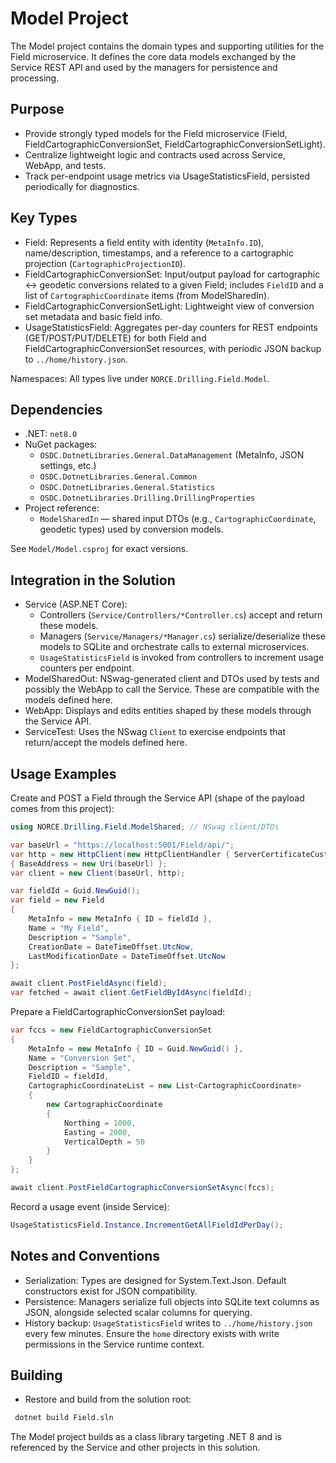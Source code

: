 # Model Project

The Model project contains the domain types and supporting utilities for the Field microservice. It defines the core data models exchanged by the Service REST API and used by the managers for persistence and processing.

## Purpose

- Provide strongly typed models for the Field microservice (Field, FieldCartographicConversionSet, FieldCartographicConversionSetLight).
- Centralize lightweight logic and contracts used across Service, WebApp, and tests.
- Track per-endpoint usage metrics via UsageStatisticsField, persisted periodically for diagnostics.

## Key Types

- Field: Represents a field entity with identity (`MetaInfo.ID`), name/description, timestamps, and a reference to a cartographic projection (`CartographicProjectionID`).
- FieldCartographicConversionSet: Input/output payload for cartographic ↔ geodetic conversions related to a given Field; includes `FieldID` and a list of `CartographicCoordinate` items (from ModelSharedIn).
- FieldCartographicConversionSetLight: Lightweight view of conversion set metadata and basic field info.
- UsageStatisticsField: Aggregates per-day counters for REST endpoints (GET/POST/PUT/DELETE) for both Field and FieldCartographicConversionSet resources, with periodic JSON backup to `../home/history.json`.

Namespaces: All types live under `NORCE.Drilling.Field.Model`.

## Dependencies

- .NET: `net8.0`
- NuGet packages:
  - `OSDC.DotnetLibraries.General.DataManagement` (MetaInfo, JSON settings, etc.)
  - `OSDC.DotnetLibraries.General.Common`
  - `OSDC.DotnetLibraries.General.Statistics`
  - `OSDC.DotnetLibraries.Drilling.DrillingProperties`
- Project reference:
  - `ModelSharedIn` — shared input DTOs (e.g., `CartographicCoordinate`, geodetic types) used by conversion models.

See `Model/Model.csproj` for exact versions.

## Integration in the Solution

- Service (ASP.NET Core):
  - Controllers (`Service/Controllers/*Controller.cs`) accept and return these models.
  - Managers (`Service/Managers/*Manager.cs`) serialize/deserialize these models to SQLite and orchestrate calls to external microservices.
  - `UsageStatisticsField` is invoked from controllers to increment usage counters per endpoint.
- ModelSharedOut: NSwag-generated client and DTOs used by tests and possibly the WebApp to call the Service. These are compatible with the models defined here.
- WebApp: Displays and edits entities shaped by these models through the Service API.
- ServiceTest: Uses the NSwag `Client` to exercise endpoints that return/accept the models defined here.

## Usage Examples

Create and POST a Field through the Service API (shape of the payload comes from this project):

```csharp
using NORCE.Drilling.Field.ModelShared; // NSwag client/DTOs

var baseUrl = "https://localhost:5001/Field/api/";
var http = new HttpClient(new HttpClientHandler { ServerCertificateCustomValidationCallback = (_,_,_,_) => true })
{ BaseAddress = new Uri(baseUrl) };
var client = new Client(baseUrl, http);

var fieldId = Guid.NewGuid();
var field = new Field
{
    MetaInfo = new MetaInfo { ID = fieldId },
    Name = "My Field",
    Description = "Sample",
    CreationDate = DateTimeOffset.UtcNow,
    LastModificationDate = DateTimeOffset.UtcNow
};

await client.PostFieldAsync(field);
var fetched = await client.GetFieldByIdAsync(fieldId);
```

Prepare a FieldCartographicConversionSet payload:

```csharp
var fccs = new FieldCartographicConversionSet
{
    MetaInfo = new MetaInfo { ID = Guid.NewGuid() },
    Name = "Conversion Set",
    Description = "Sample",
    FieldID = fieldId,
    CartographicCoordinateList = new List<CartographicCoordinate>
    {
        new CartographicCoordinate
        {
            Northing = 1000,
            Easting = 2000,
            VerticalDepth = 50
        }
    }
};

await client.PostFieldCartographicConversionSetAsync(fccs);
```

Record a usage event (inside Service):

```csharp
UsageStatisticsField.Instance.IncrementGetAllFieldIdPerDay();
```

## Notes and Conventions

- Serialization: Types are designed for System.Text.Json. Default constructors exist for JSON compatibility.
- Persistence: Managers serialize full objects into SQLite text columns as JSON, alongside selected scalar columns for querying.
- History backup: `UsageStatisticsField` writes to `../home/history.json` every few minutes. Ensure the `home` directory exists with write permissions in the Service runtime context.

## Building

- Restore and build from the solution root:

```bash
 dotnet build Field.sln
```

The Model project builds as a class library targeting .NET 8 and is referenced by the Service and other projects in this solution.

